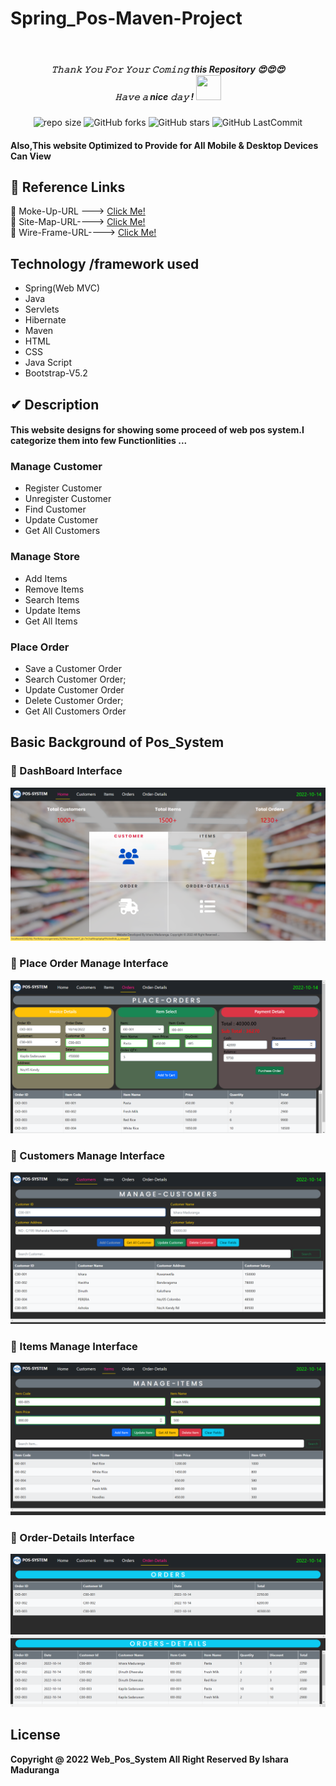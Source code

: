 # Spring_Pos-Maven-Project
<br>
<h5 align="center">
𝚃𝚑𝚊𝚗𝚔 𝚈𝚘𝚞 𝙵𝚘𝚛 𝚈𝚘𝚞𝚛 𝙲𝚘𝚖𝚒𝚗𝚐 this Repository 😍😍😍<br>
𝙷𝚊𝚟𝚎 𝚊 nice 𝚍𝚊𝚢 ! 
	<img src="https://raw.githubusercontent.com/isharamaduranga/red-alpha/main/Hi.gif" width="40px" Height="40px">
</h5>
<div align="center">

![repo size](https://img.shields.io/github/repo-size/isharamaduranga/Spring_Pos-Maven-Project?label=Repo%20Size&style=for-the-badge&labelColor=black&color=1eb61e)
![GitHub forks](https://img.shields.io/github/forks/isharamaduranga/Spring_Pos-Maven-Project?&labelColor=black&color=2196f3&style=for-the-badge)
![GitHub stars](https://img.shields.io/github/stars/isharamaduranga/Spring_Pos-Maven-Project?&labelColor=black&color=ff9800&style=for-the-badge)
![GitHub LastCommit](https://img.shields.io/github/last-commit/isharamaduranga/Spring_Pos-Maven-Project?logo=github&labelColor=black&color=e91e63&style=for-the-badge)
</div>

#### Also,This website Optimized to Provide for All Mobile & Desktop Devices Can View

## :link: Reference Links

🌱 Moke-Up-URL ---> [Click Me!](https://www.figma.com/file/kJ5dbaCDIMbBH6S3eyZJwM/POS_System(Bootstrap)?node-id=0%3A1)<br>
🌱 Site-Map-URL----> [Click Me!](https://www.gloomaps.com/3XQDYVDqdC)<br>
🌱 Wire-Frame-URL----> [Click Me!](https://wireframe.cc/9oCnTI)<br>

## Technology /framework used
* Spring(Web MVC)
* Java
* Servlets
* Hibernate
* Maven
* HTML
* CSS
* Java Script
* Bootstrap-V5.2
## ✔ Description
#### This website designs for showing some proceed of web pos system.I categorize them into few Functionlities ...
### Manage Customer
* Register Customer
* Unregister Customer
* Find Customer
* Update Customer
* Get All Customers

### Manage Store
* Add Items
* Remove Items
* Search Items
* Update Items
* Get All Items

### Place Order
* Save a Customer Order
* Search Customer Order;
* Update Customer Order
* Delete Customer Order;
* Get All Customers Order

## Basic Background of Pos_System

### 🌱 DashBoard Interface
<img src="Pos-Front_End/ReadMe/hom.png">

### 🌱 Place Order Manage Interface
<img src="Pos-Front_End/ReadMe/pl_ord.png">

### 🌱 Customers Manage Interface
<img src="Pos-Front_End/ReadMe/cus.png">

### 🌱 Items Manage Interface
<img src="Pos-Front_End/ReadMe/itm.png">

### 🌱 Order-Details Interface
<img src="Pos-Front_End/ReadMe/o_det.png">

## License
**Copyright @ 2022 Web_Pos_System All Right Reserved By Ishara Maduranga**

